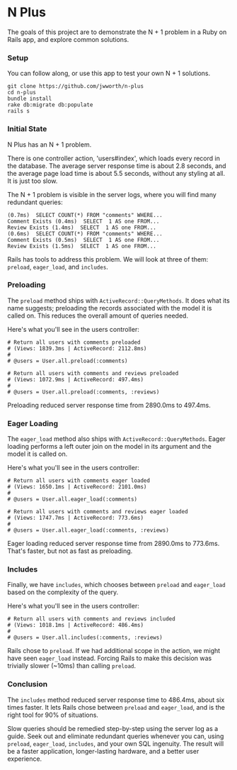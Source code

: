 # N Plus

The goals of this project are to demonstrate the N + 1 problem in a Ruby on Rails app, and explore common solutions.

### Setup

You can follow along, or use this app to test your own N + 1 solutions.

```
git clone https://github.com/jwworth/n-plus
cd n-plus
bundle install
rake db:migrate db:populate
rails s
```

### Initial State

N Plus has an N + 1 problem.

There is one controller action, 'users#index', which loads every record in the database. The average server response time is about 2.8 seconds, and the average page load time is about 5.5 seconds, without any styling at all. It is just too slow.

The N + 1 problem is visible in the server logs, where you will find many redundant queries:

    (0.7ms)  SELECT COUNT(*) FROM "comments" WHERE...
    Comment Exists (0.4ms)  SELECT  1 AS one FROM...
    Review Exists (1.4ms)  SELECT  1 AS one FROM...
    (0.6ms)  SELECT COUNT(*) FROM "comments" WHERE...
    Comment Exists (0.5ms)  SELECT  1 AS one FROM...
    Review Exists (1.5ms)  SELECT  1 AS one FROM...

Rails has tools to address this problem. We will look at three of them: `preload`, `eager_load`, and `includes`.

### Preloading

The `preload` method ships with `ActiveRecord::QueryMethods`. It does what its name suggests; preloading the records associated with the model it is called on. This reduces the overall amount of queries needed.

Here's what you'll see in the users controller:

    # Return all users with comments preloaded
    # (Views: 1839.3ms | ActiveRecord: 2112.8ms)
    #
    # @users = User.all.preload(:comments)

    # Return all users with comments and reviews preloaded
    # (Views: 1072.9ms | ActiveRecord: 497.4ms)
    #
    # @users = User.all.preload(:comments, :reviews)

Preloading reduced server response time from 2890.0ms to 497.4ms.

### Eager Loading

The `eager_load` method also ships with `ActiveRecord::QueryMethods`. Eager loading performs a left outer join on the model in its argument and the model it is called on.

Here's what you'll see in the users controller:

    # Return all users with comments eager loaded
    # (Views: 1650.1ms | ActiveRecord: 2101.0ms)
    #
    # @users = User.all.eager_load(:comments)

    # Return all users with comments and reviews eager loaded
    # (Views: 1747.7ms | ActiveRecord: 773.6ms)
    #
    # @users = User.all.eager_load(:comments, :reviews)

Eager loading reduced server response time from 2890.0ms to 773.6ms. That's faster, but not as fast as preloading.

### Includes

Finally, we have `includes`, which chooses between `preload` and `eager_load` based on the complexity of the query.

Here's what you'll see in the users controller:

    # Return all users with comments and reviews included
    # (Views: 1018.1ms | ActiveRecord: 486.4ms)
    #
    # @users = User.all.includes(:comments, :reviews)

Rails chose to `preload`. If we had additional scope in the action, we might have seen `eager_load` instead. Forcing Rails to make this decision was trivially slower (~10ms) than calling `preload`.

### Conclusion

The `includes` method reduced server response time to 486.4ms, about six times faster. It lets Rails chose between `preload` and `eager_load`, and is the right tool for 90% of situations.

Slow queries should be remedied step-by-step using the server log as a guide. Seek out and eliminate redundant queries whenever you can, using `preload`, `eager_load`, `includes`, and your own SQL ingenuity. The result will be a faster application, longer-lasting hardware, and a better user experience.
